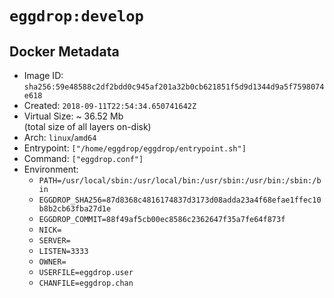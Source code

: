 # `eggdrop:develop`

## Docker Metadata

- Image ID: `sha256:59e48588c2df2bdd0c945af201a32b0cb621851f5d9d1344d9a5f7598074e618`
- Created: `2018-09-11T22:54:34.650741642Z`
- Virtual Size: ~ 36.52 Mb  
  (total size of all layers on-disk)
- Arch: `linux`/`amd64`
- Entrypoint: `["/home/eggdrop/eggdrop/entrypoint.sh"]`
- Command: `["eggdrop.conf"]`
- Environment:
  - `PATH=/usr/local/sbin:/usr/local/bin:/usr/sbin:/usr/bin:/sbin:/bin`
  - `EGGDROP_SHA256=87d8368c4816174837d3173d08adda23a4f68efae1ffec10b8b2cb63fba27d1e`
  - `EGGDROP_COMMIT=88f49af5cb00ec8586c2362647f35a7fe64f873f`
  - `NICK=`
  - `SERVER=`
  - `LISTEN=3333`
  - `OWNER=`
  - `USERFILE=eggdrop.user`
  - `CHANFILE=eggdrop.chan`

